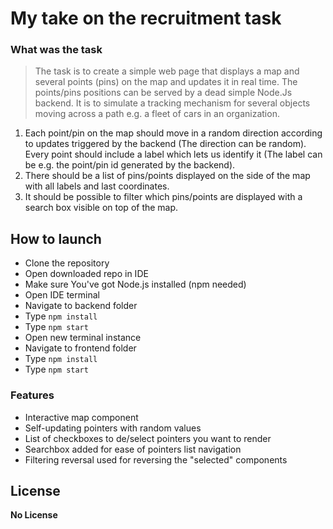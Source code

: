 # My take on the recruitment task
### What was the task
> The task is to create a simple web page that displays a map and several points (pins) on the map and updates it in real time. The points/pins positions can be served by a dead simple Node.Js backend. It is to simulate a tracking mechanism for several objects moving across a path e.g. a fleet of cars in an organization.


1. Each point/pin on the map should move in a random direction according to updates triggered by the backend (The direction can be random). Every point should include a label which lets us identify it (The label can be e.g. the point/pin id generated by the backend).
2. There should be a list of pins/points displayed on the side of the map with all labels and last coordinates.
3. It should be possible to filter which pins/points are displayed with a search box visible on top of the map.


## How to launch
 - Clone the repository
 - Open downloaded repo in IDE
 - Make sure You've got Node.js installed (npm needed)
 - Open IDE terminal
 - Navigate to backend folder
 - Type ```npm install```
 - Type ```npm start```
 - Open new terminal instance
 - Navigate to frontend folder
 - Type ```npm install```
 - Type ```npm start```

### Features

- Interactive map component
- Self-updating pointers with random values
- List of checkboxes to de/select pointers you want to render
- Searchbox added for ease of pointers list navigation
- Filtering reversal used for reversing the "selected" components

## License

**No License**
